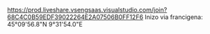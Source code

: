 https://prod.liveshare.vsengsaas.visualstudio.com/join?68C4C0B59EDF39022264E2A07506B0FF12F6
Inizo via francigena: 45°09'56.8"N 9°31'54.0"E
